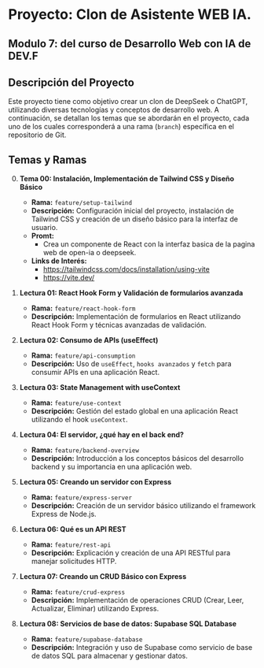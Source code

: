 # Proyecto: Clon de Asistente WEB IA.
##  Modulo 7: del curso de Desarrollo Web con IA de DEV.F

## Descripción del Proyecto
Este proyecto tiene como objetivo crear un clon de DeepSeek o ChatGPT, utilizando diversas tecnologías y conceptos de desarrollo web. A continuación, se detallan los temas que se abordarán en el proyecto, cada uno de los cuales corresponderá a una rama (`branch`) específica en el repositorio de Git.

## Temas y Ramas

0. **Tema 00: Instalación, Implementación de Tailwind CSS y Diseño Básico**
   - **Rama:** `feature/setup-tailwind`
   - **Descripción:** Configuración inicial del proyecto, instalación de Tailwind CSS y creación de un diseño básico para la interfaz de usuario.
   - **Promt:**
        - Crea un componente de React con la interfaz basica de la pagina web de open-ia o deepseek.
   - **Links de Interés:**
        - https://tailwindcss.com/docs/installation/using-vite
        - https://vite.dev/

1. **Lectura 01: React Hook Form y Validación de formularios avanzada**
   - **Rama:** `feature/react-hook-form`
   - **Descripción:** Implementación de formularios en React utilizando React Hook Form y técnicas avanzadas de validación.

2. **Lectura 02: Consumo de APIs (useEffect)**
   - **Rama:** `feature/api-consumption`
   - **Descripción:** Uso de `useEffect`, `hooks avanzados` y `fetch` para consumir APIs en una aplicación React.

3. **Lectura 03: State Management with useContext**
   - **Rama:** `feature/use-context`
   - **Descripción:** Gestión del estado global en una aplicación React utilizando el hook `useContext`.

4. **Lectura 04: El servidor, ¿qué hay en el back end?**
   - **Rama:** `feature/backend-overview`
   - **Descripción:** Introducción a los conceptos básicos del desarrollo backend y su importancia en una aplicación web.

5. **Lectura 05: Creando un servidor con Express**
   - **Rama:** `feature/express-server`
   - **Descripción:** Creación de un servidor básico utilizando el framework Express de Node.js.

6. **Lectura 06: Qué es un API REST**
   - **Rama:** `feature/rest-api`
   - **Descripción:** Explicación y creación de una API RESTful para manejar solicitudes HTTP.

7. **Lectura 07: Creando un CRUD Básico con Express**
   - **Rama:** `feature/crud-express`
   - **Descripción:** Implementación de operaciones CRUD (Crear, Leer, Actualizar, Eliminar) utilizando Express.

8. **Lectura 08: Servicios de base de datos: Supabase SQL Database**
   - **Rama:** `feature/supabase-database`
   - **Descripción:** Integración y uso de Supabase como servicio de base de datos SQL para almacenar y gestionar datos.


